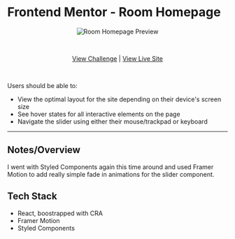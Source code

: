 # Frontend Mentor - Room Homepage
<p align="center">
<img src="https://res.cloudinary.com/dxzcdb0pm/image/upload/v1646190532/fem-compilation/room_h3ta9k.png" alt="Room Homepage Preview" />
</p>
<br />
<p align="center">
  <a href="https://www.frontendmentor.io/challenges/room-homepage-BtdBY_ENq">View Challenge</a> | <a href="https://fe-mentor-room-homepage.vercel.app/">View Live Site</a>
</p>
<br />

Users should be able to: 
- View the optimal layout for the site depending on their device's screen size
- See hover states for all interactive elements on the page
- Navigate the slider using either their mouse/trackpad or keyboard

---

## Notes/Overview

I went with Styled Components again this time around and used Framer Motion to add really simple fade in animations for the slider component.

## Tech Stack
- React, boostrapped with CRA
- Framer Motion
- Styled Components